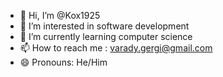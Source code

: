 - 👋 Hi, I’m @Kox1925
- 👀 I’m interested in software development
- 🌱 I’m currently learning computer science
- 📫 How to reach me : varady.gergi@gmail.com
- 😄 Pronouns: He/Him

<!---
Kox1925/Kox1925 is a ✨ special ✨ repository because its `README.md` (this file) appears on your GitHub profile.
You can click the Preview link to take a look at your changes.
--->
